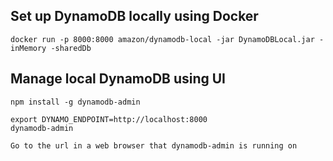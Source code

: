 ## Set up DynamoDB locally using Docker

```
docker run -p 8000:8000 amazon/dynamodb-local -jar DynamoDBLocal.jar -inMemory -sharedDb
```

## Manage local DynamoDB using UI

```
npm install -g dynamodb-admin

export DYNAMO_ENDPOINT=http://localhost:8000
dynamodb-admin

Go to the url in a web browser that dynamodb-admin is running on
```

